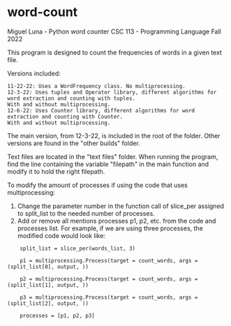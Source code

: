 # word-count
Miguel Luna - Python word counter
CSC 113 - Programming Language Fall 2022

This program is designed to count the frequencies of words in a given text file.

Versions included:

	11-22-22: Uses a WordFrequency class. No multiprocessing.
	12-3-22: Uses tuples and Operator library, different algorithms for word extraction and counting with tuples. 
	With and without multiprocessing.
	12-6-22: Uses Counter library, different algorithms for word extraction and counting with Counter. 
	With and without multiprocessing.

The main version, from 12-3-22, is included in the root of the folder. Other versions are found in the "other builds" folder.

Text files are located in the "text files" folder. When running the program, find the line containing the variable "filepath" in the main function and
modify it to hold the right filepath.

To modify the amount of processes if using the code that uses multiprocessing:
1. Change the parameter number in the function call of slice_per assigned to split_list
to the needed number of processes.
2. Add or remove all mentions processes p1, p2, etc. from the code and processes list.
For example, if we are using three processes, the modified code would look like:
```
    split_list = slice_per(words_list, 3)

    p1 = multiprocessing.Process(target = count_words, args = (split_list[0], output, ))
    
    p2 = multiprocessing.Process(target = count_words, args = (split_list[1], output, ))
    
    p3 = multiprocessing.Process(target = count_words, args = (split_list[2], output, )) 
    
    processes = [p1, p2, p3]
```
